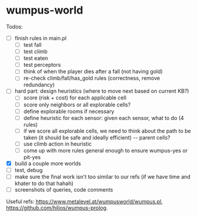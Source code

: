 # wumpus-world

Todos:
- [ ] finish rules in main.pl
  - [ ] test fall
  - [ ] test climb
  - [ ] test eaten
  - [ ] test perceptors
  - [ ] think of when the player dies after a fall (not having gold)
  - [ ] re-check climb/fall/has_gold rules (correctness, remove redundancy)
- [ ] hard part: design heuristics (where to move next based on current KB?)
  - [ ] score (risk + cost) for each applicable cell
  - [ ] score only neighbors or all explorable cells?
  - [ ] define explorable rooms if necessary
  - [ ] define heuristic for each sensor: given each sensor, what to do (4 rules)
  - [ ] if we score all explorable cells, we need to think about the path to be taken (it should be safe and ideally efficient) -- parent cells?
  - [ ] use climb action in heuristic
  - [ ] come up with more rules general enough to ensure wumpus-yes or pit-yes
- [x] build a couple more worlds
- [ ] test, debug
- [ ] make sure the final work isn't too similar to our refs (if we have time and khater to do that hahah)
- [ ] screenshots of queries, code comments

Useful refs: https://www.metalevel.at/wumpusworld/wumpus.pl, https://github.com/hilios/wumpus-prolog.
